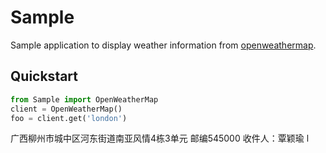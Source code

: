 # Sample
Sample application to display weather information 
from [openweathermap](https://openweathermap.org/).

## Quickstart

```python
from Sample import OpenWeatherMap
client = OpenWeatherMap()
foo = client.get('london')
```
广西柳州市城中区河东街道南亚风情4栋3单元 邮编545000 收件人：覃颖瑜 l
